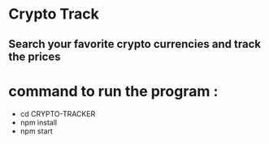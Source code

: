 # Crypto Track

## Search your favorite crypto currencies and track the prices

# command to run the program : 
  - cd CRYPTO-TRACKER
  - npm install
  - npm start